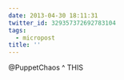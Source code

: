 ```yaml
---
date: 2013-04-30 18:11:31
twitter_id: 329357372692783104
tags:
  - micropost
title: ''
---
```


@PuppetChaos ^ THIS
